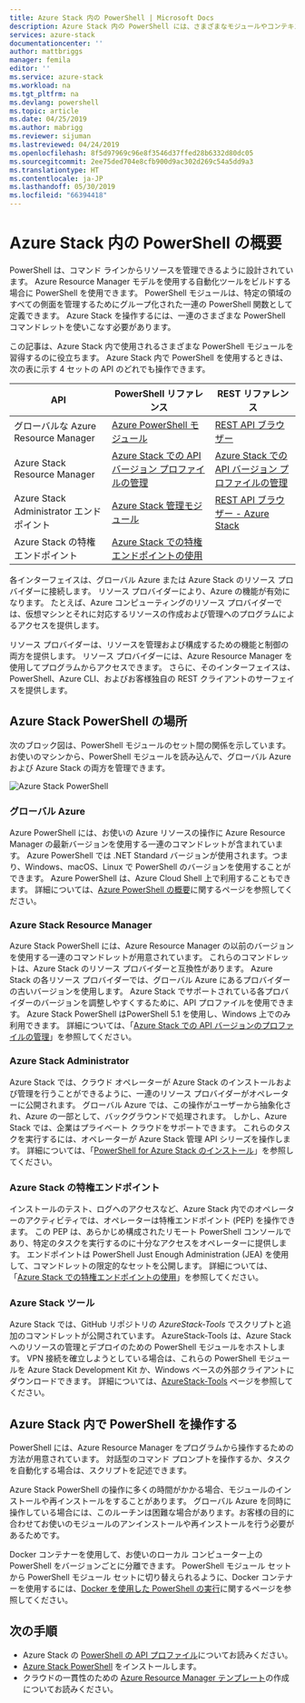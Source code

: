 ```yaml
---
title: Azure Stack 内の PowerShell | Microsoft Docs
description: Azure Stack 内の PowerShell には、さまざまなモジュールやコンテキストがあります。
services: azure-stack
documentationcenter: ''
author: mattbriggs
manager: femila
editor: ''
ms.service: azure-stack
ms.workload: na
ms.tgt_pltfrm: na
ms.devlang: powershell
ms.topic: article
ms.date: 04/25/2019
ms.author: mabrigg
ms.reviewer: sijuman
ms.lastreviewed: 04/24/2019
ms.openlocfilehash: 8f5d97969c96e8f3546d37ffed28b6332d80dc05
ms.sourcegitcommit: 2ee75ded704e8cfb900d9ac302d269c54a5dd9a3
ms.translationtype: HT
ms.contentlocale: ja-JP
ms.lasthandoff: 05/30/2019
ms.locfileid: "66394418"
---
```

# <a name="get-started-with-powershell-in-azure-stack"></a>Azure Stack 内の PowerShell の概要

PowerShell は、コマンド ラインからリソースを管理できるように設計されています。 Azure Resource Manager モデルを使用する自動化ツールをビルドする場合に PowerShell を使用できます。 PowerShell モジュールは、特定の領域のすべての側面を管理するためにグループ化された一連の PowerShell 関数として定義できます。 Azure Stack を操作するには、一連のさまざまな PowerShell コマンドレットを使いこなす必要があります。

この記事は、Azure Stack 内で使用されるさまざまな PowerShell モジュールを習得するのに役立ちます。 Azure Stack 内で PowerShell を使用するときは、次の表に示す 4 セットの API のどれでも操作できます。

| API | PowerShell リファレンス | REST リファレンス |
| --- | --- | --- |
| グローバルな Azure Resource Manager | [Azure PowerShell モジュール](https://github.com/Azure/azure-powershell/blob/master/documentation/azure-powershell-modules.md) | [REST API ブラウザー](https://docs.microsoft.com/rest/api/) |
| Azure Stack Resource Manager | [Azure Stack での API バージョン プロファイルの管理](azure-stack-version-profiles.md) | [Azure Stack での API バージョン プロファイルの管理](azure-stack-version-profiles.md) |
| Azure Stack Administrator エンドポイント | [Azure Stack 管理モジュール](https://docs.microsoft.com/powershell/azure/azure-stack/overview) | [REST API ブラウザー - Azure Stack](https://docs.microsoft.com/rest/api/?term=Azure%20Azure%20Stack%20Admin) |
| Azure Stack の特権エンドポイント | [Azure Stack での特権エンドポイントの使用](../operator/azure-stack-privileged-endpoint.md) | |

各インターフェイスは、グローバル Azure または Azure Stack のリソース プロバイダーに接続します。 リソース プロバイダーにより、Azure の機能が有効になります。 たとえば、Azure コンピューティングのリソース プロバイダーでは、仮想マシンとそれに対応するリソースの作成および管理へのプログラムによるアクセスを提供します。

リソース プロバイダーは、リソースを管理および構成するための機能と制御の両方を提供します。 リソース プロバイダーには、Azure Resource Manager を使用してプログラムからアクセスできます。 さらに、そのインターフェイスは、PowerShell、Azure CLI、およびお客様独自の REST クライアントのサーフェイスを提供します。

## <a name="where-to-find-azure-stack-powershell"></a>Azure Stack PowerShell の場所

次のブロック図は、PowerShell モジュールのセット間の関係を示しています。 お使いのマシンから、PowerShell モジュールを読み込んで、グローバル Azure および Azure Stack の両方を管理できます。

![Azure Stack PowerShell](media/azure-stack-powershell-overview/Azure-Stack-PowerShell.png)

### <a name="global-azure"></a>グローバル Azure

Azure PowerShell には、お使いの Azure リソースの操作に Azure Resource Manager の最新バージョンを使用する一連のコマンドレットが含まれています。 Azure PowerShell では .NET Standard バージョンが使用されます。つまり、Windows、macOS、Linux で PowerShell のバージョンを使用することができます。 Azure PowerShell は、Azure Cloud Shell 上で利用することもできます。 詳細については、[Azure PowerShell の概要](https://docs.microsoft.com/powershell/azure/get-started-azureps)に関するページを参照してください。

### <a name="azure-stack-resource-manager"></a>Azure Stack Resource Manager

Azure Stack PowerShell には、Azure Resource Manager の以前のバージョンを使用する一連のコマンドレットが用意されています。 これらのコマンドレットは、Azure Stack のリソース プロバイダーと互換性があります。 Azure Stack の各リソース プロバイダーでは、グローバル Azure にあるプロバイダーの古いバージョンを使用します。 Azure Stack でサポートされている各プロバイダーのバージョンを調整しやすくするために、API プロファイルを使用できます。 Azure Stack PowerShell はPowerShell 5.1 を使用し、Windows 上でのみ利用できます。 詳細については、「[Azure Stack での API バージョンのプロファイルの管理](azure-stack-version-profiles.md)」を参照してください。

### <a name="azure-stack-administrator"></a>Azure Stack Administrator

Azure Stack では、クラウド オペレーターが Azure Stack のインストールおよび管理を行うことができるように、一連のリソース プロバイダーがオペレーターに公開されます。 グローバル Azure では、この操作がユーザーから抽象化され、Azure の一部として、バックグラウンドで処理されます。 しかし、Azure Stack では、企業はプライベート クラウドをサポートできます。 これらのタスクを実行するには、オペレーターが Azure Stack 管理 API シリーズを操作します。 詳細については、「[PowerShell for Azure Stack のインストール](../operator/azure-stack-powershell-install.md)」を参照してください。

### <a name="azure-stack-privileged-endpoint"></a>Azure Stack の特権エンドポイント

インストールのテスト、ログへのアクセスなど、Azure Stack 内でのオペレーターのアクティビティでは、オペレーターは特権エンドポイント (PEP) を操作できます。 この PEP は、あらかじめ構成されたリモート PowerShell コンソールであり、特定のタスクを実行するのに十分なアクセスをオペレーターに提供します。 エンドポイントは PowerShell Just Enough Administration (JEA) を使用して、コマンドレットの限定的なセットを公開します。 詳細については、「[Azure Stack での特権エンドポイントの使用](../operator/azure-stack-privileged-endpoint.md)」を参照してください。

### <a name="azure-stack-tools"></a>Azure Stack ツール

Azure Stack では、GitHub リポジトリの *AzureStack-Tools* でスクリプトと追加のコマンドレットが公開されています。 AzureStack-Tools は、Azure Stack へのリソースの管理とデプロイのための PowerShell モジュールをホストします。 VPN 接続を確立しようとしている場合は、これらの PowerShell モジュールを Azure Stack Development Kit か、Windows ベースの外部クライアントにダウンロードできます。 詳細については、[AzureStack-Tools](https://github.com/Azure/AzureStack-Tools) ページを参照してください。

## <a name="work-with-powershell-in-azure-stack"></a>Azure Stack 内で PowerShell を操作する

PowerShell には、Azure Resource Manager をプログラムから操作するための方法が用意されています。 対話型のコマンド プロンプトを操作するか、タスクを自動化する場合は、スクリプトを記述できます。

Azure Stack PowerShell の操作に多くの時間がかかる場合、モジュールのインストールや再インストールをすることがあります。 グローバル Azure を同時に操作している場合には、このルーチンは困難な場合があります。お客様の目的に合わせてお使いのモジュールのアンインストールや再インストールを行う必要があるためです。 

Docker コンテナーを使用して、お使いのローカル コンピューター上の PowerShell をバージョンごとに分離できます。 PowerShell モジュール セットから PowerShell モジュール セットに切り替えられるように、Docker コンテナーを使用するには、[Docker を使用した PowerShell の実行](azure-stack-powershell-user-docker.md)に関するページを参照してください。


## <a name="next-steps"></a>次の手順

- Azure Stack の [PowerShell の API プロファイル](azure-stack-version-profiles.md)についてお読みください。
- [Azure Stack PowerShell](../operator/azure-stack-powershell-install.md) をインストールします。
- クラウドの一貫性のための [Azure Resource Manager テンプレート](azure-stack-develop-templates.md)の作成についてお読みください。
